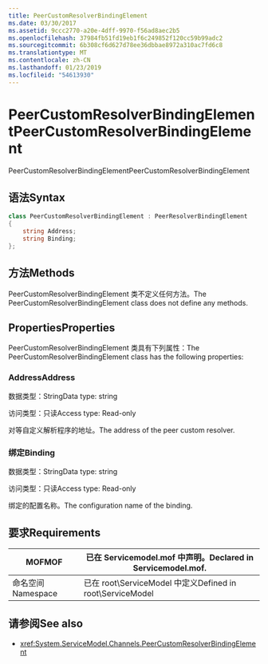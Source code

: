 ```yaml
---
title: PeerCustomResolverBindingElement
ms.date: 03/30/2017
ms.assetid: 9ccc2770-a20e-4dff-9970-f56ad8aec2b5
ms.openlocfilehash: 37984fb51fd19eb1f6c249852f120cc59b99adc2
ms.sourcegitcommit: 6b308cf6d627d78ee36dbbae8972a310ac7fd6c8
ms.translationtype: MT
ms.contentlocale: zh-CN
ms.lasthandoff: 01/23/2019
ms.locfileid: "54613930"
---
```

# <a name="peercustomresolverbindingelement"></a><span data-ttu-id="5b9b9-102">PeerCustomResolverBindingElement</span><span class="sxs-lookup"><span data-stu-id="5b9b9-102">PeerCustomResolverBindingElement</span></span>
<span data-ttu-id="5b9b9-103">PeerCustomResolverBindingElement</span><span class="sxs-lookup"><span data-stu-id="5b9b9-103">PeerCustomResolverBindingElement</span></span>  
  
## <a name="syntax"></a><span data-ttu-id="5b9b9-104">语法</span><span class="sxs-lookup"><span data-stu-id="5b9b9-104">Syntax</span></span>  
```csharp
class PeerCustomResolverBindingElement : PeerResolverBindingElement
{  
    string Address;
    string Binding;
};
```  
  
## <a name="methods"></a><span data-ttu-id="5b9b9-105">方法</span><span class="sxs-lookup"><span data-stu-id="5b9b9-105">Methods</span></span>  
 <span data-ttu-id="5b9b9-106">PeerCustomResolverBindingElement 类不定义任何方法。</span><span class="sxs-lookup"><span data-stu-id="5b9b9-106">The PeerCustomResolverBindingElement class does not define any methods.</span></span>  
  
## <a name="properties"></a><span data-ttu-id="5b9b9-107">Properties</span><span class="sxs-lookup"><span data-stu-id="5b9b9-107">Properties</span></span>  
 <span data-ttu-id="5b9b9-108">PeerCustomResolverBindingElement 类具有下列属性：</span><span class="sxs-lookup"><span data-stu-id="5b9b9-108">The PeerCustomResolverBindingElement class has the following properties:</span></span>  
  
### <a name="address"></a><span data-ttu-id="5b9b9-109">Address</span><span class="sxs-lookup"><span data-stu-id="5b9b9-109">Address</span></span>  
 <span data-ttu-id="5b9b9-110">数据类型：String</span><span class="sxs-lookup"><span data-stu-id="5b9b9-110">Data type: string</span></span>  
  
 <span data-ttu-id="5b9b9-111">访问类型：只读</span><span class="sxs-lookup"><span data-stu-id="5b9b9-111">Access type: Read-only</span></span>  
  
 <span data-ttu-id="5b9b9-112">对等自定义解析程序的地址。</span><span class="sxs-lookup"><span data-stu-id="5b9b9-112">The address of the peer custom resolver.</span></span>  
  
### <a name="binding"></a><span data-ttu-id="5b9b9-113">绑定</span><span class="sxs-lookup"><span data-stu-id="5b9b9-113">Binding</span></span>  
 <span data-ttu-id="5b9b9-114">数据类型：String</span><span class="sxs-lookup"><span data-stu-id="5b9b9-114">Data type: string</span></span>  
  
 <span data-ttu-id="5b9b9-115">访问类型：只读</span><span class="sxs-lookup"><span data-stu-id="5b9b9-115">Access type: Read-only</span></span>  
  
 <span data-ttu-id="5b9b9-116">绑定的配置名称。</span><span class="sxs-lookup"><span data-stu-id="5b9b9-116">The configuration name of the binding.</span></span>  
  
## <a name="requirements"></a><span data-ttu-id="5b9b9-117">要求</span><span class="sxs-lookup"><span data-stu-id="5b9b9-117">Requirements</span></span>  
  
|<span data-ttu-id="5b9b9-118">MOF</span><span class="sxs-lookup"><span data-stu-id="5b9b9-118">MOF</span></span>|<span data-ttu-id="5b9b9-119">已在 Servicemodel.mof 中声明。</span><span class="sxs-lookup"><span data-stu-id="5b9b9-119">Declared in Servicemodel.mof.</span></span>|  
|---------|-----------------------------------|  
|<span data-ttu-id="5b9b9-120">命名空间</span><span class="sxs-lookup"><span data-stu-id="5b9b9-120">Namespace</span></span>|<span data-ttu-id="5b9b9-121">已在 root\ServiceModel 中定义</span><span class="sxs-lookup"><span data-stu-id="5b9b9-121">Defined in root\ServiceModel</span></span>|  
  
## <a name="see-also"></a><span data-ttu-id="5b9b9-122">请参阅</span><span class="sxs-lookup"><span data-stu-id="5b9b9-122">See also</span></span>
- <xref:System.ServiceModel.Channels.PeerCustomResolverBindingElement>
